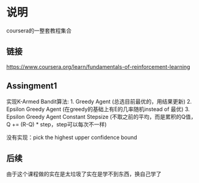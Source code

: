 # 说明

coursera的一整套教程集合

## 链接

https://www.coursera.org/learn/fundamentals-of-reinforcement-learning

## Assingment1

实现K-Armed Bandit算法: 1. Greedy Agent (总选目前最优的，用结果更新) 2. Epsilon Greedy Agent (在greedy的基础上有E的几率随机instead of 最优) 3. Epsilon Greedy Agent Constant Stepsize (不取之前的平均，而是累积的Q值，Q += (R-Q) * step，step可以每次不一样)

没有实现：pick the highest upper confidence bound

## 后续

由于这个课程做的实在是太垃圾了实在是学不到东西，换自己学了